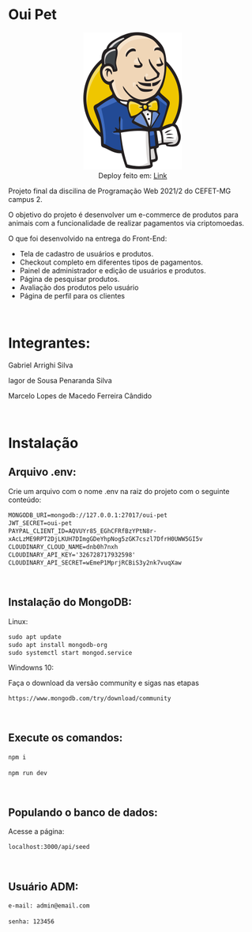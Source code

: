 # Oui Pet

<p align="center">
  <a href="https://oui-pet-gim.vercel.app" target="_blanc"><img src="./public/images/logo.svg" width="200px"/></a>
  <br>
  Deploy feito em:
  <a href="https://oui-pet-gim.vercel.app" target="_blanc"> Link</a>
</p>

Projeto final da discilina de Programação Web 2021/2 do CEFET-MG campus 2.

O objetivo do projeto é desenvolver um e-commerce de produtos para animais com a funcionalidade de realizar pagamentos via criptomoedas.

O que foi desenvolvido na entrega do Front-End:

- Tela de cadastro de usuários e produtos.
- Checkout completo em diferentes tipos de pagamentos.
- Painel de administrador e edição de usuários e produtos.
- Página de pesquisar produtos.
- Avaliação dos produtos pelo usuário
- Página de perfil para os clientes

<br>

# Integrantes:

Gabriel Arrighi Silva

Iagor de Sousa Penaranda Silva

Marcelo Lopes de Macedo Ferreira Cândido

<br>

# Instalação

## Arquivo .env:

Crie um arquivo com o nome .env na raiz do projeto com o seguinte conteúdo:

```
MONGODB_URI=mongodb://127.0.0.1:27017/oui-pet
JWT_SECRET=oui-pet
PAYPAL_CLIENT_ID=AQVUYr85_EGhCFRfBzYPtN8r-xAcLzME9RPT2DjLKUH7DImgGDeYhpNog5zGK7cszl7DfrH0UWW5GI5v
CLOUDINARY_CLOUD_NAME=dnb0h7nxh
CLOUDINARY_API_KEY='326728717932598'
CLOUDINARY_API_SECRET=wEmeP1MprjRCBiS3y2nk7vuqXaw
```

<br>

## Instalação do MongoDB:

Linux:

```
sudo apt update
sudo apt install mongodb-org
sudo systemctl start mongod.service
```

Windowns 10:

Faça o download da versão community e sigas nas etapas

```
https://www.mongodb.com/try/download/community

```

<br>

## Execute os comandos:

```
npm i

npm run dev
```

<br>

## Populando o banco de dados:

Acesse a página:

```
localhost:3000/api/seed
```

<br>

## Usuário ADM:

```
e-mail: admin@email.com

senha: 123456
```
